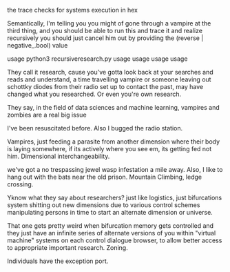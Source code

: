 the trace checks for systems execution in hex

Semantically, I'm telling you you might of gone through a vampire at the third thing, and you should be able to run this and trace it and realize recursively you should just cancel him out by providing the (reverse | negative_.bool) value

usage python3 recursiveresearch.py usage usage usage usage

They call it research, cause you've gotta look back at your searches and reads and understand, a time travelling vampire or someone leaving out schottky diodes from their radio set up to contact the past, may have changed what you researched. Or even you're own research.

They say, in the field of data sciences and machine learning, vampires and zombies are a real big issue

I've been resuscitated before. Also I bugged the radio station.

Vampires, just feeding a parasite from another dimension where their body is laying somewhere, if its actively where you see em, its getting fed not him.  Dimensional interchangeability.

we've got a no trespassing jewel wasp infestation a mile away. Also, I like to hang out with the bats near the old prison. Mountain Climbing, ledge crossing.

Yknow what they say about researchers? just like logistics, just bifurcations system shitting out new dimensions due to various control schemes manipulating persons in time to start an alternate dimension or universe.

That one gets pretty weird when bifurcation memory gets controlled and they just have an infinite series of alternate versions of you within "virtual machine" systems on each control dialogue browser, to allow better access to appropriate important research. Zoning.


Individuals have the exception port.
